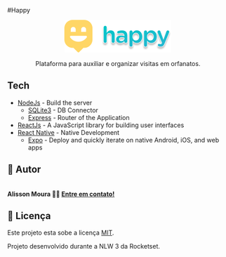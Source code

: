 #Happy

<p align="center">
  <img src="./.github/Logo.png" />
</p>

<p align="center">
 Plataforma para auxiliar e organizar visitas em orfanatos. 
</p>

## Tech
- [NodeJs](https://nodejs.org/en/) - Build the server
  - [SQLite3](https://www.sqlite.org) - DB Connector
  - [Express](https://expressjs.com/) - Router of the Application
- [ReactJs](https://reactjs.org) - A JavaScript library for building user interfaces
- [React Native](https://reactnative.dev) - Native Development
  - [Expo](https://expo.io) - Deploy and quickly iterate on native Android, iOS, and web apps

## 🦸 Autor

 <img style="border-radius: 50%;" src="https://avatars2.githubusercontent.com/u/48321754?s=460&u=9faab799c661b3f1227c25e0233a2f30b699218a&v=4" width="100px;" alt=""/><br />
<b>Alisson Moura 👋🏽 [Entre em contato!](https://www.linkedin.com/in/alisson-mo-moura/) </b>
 
## 📝 Licença

Este projeto esta sobe a licença [MIT](./LICENSE).

Projeto desenvolvido durante a NLW 3 da Rocketset.
